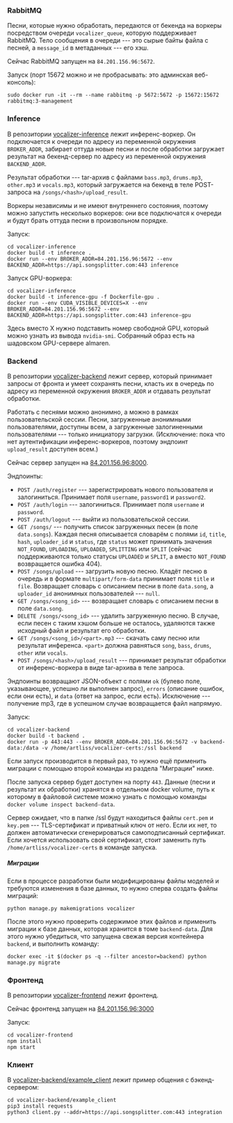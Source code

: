 ### RabbitMQ

Песни, которые нужно обработать, передаются от бекенда на воркеры посредством очереди `vocalizer_queue`, которую поддерживает RabbitMQ. Тело сообщения в очереди --- это сырые байты файла с песней, а `message_id` в метаданных --- его хэш.

Сейчас RabbitMQ запущен на `84.201.156.96:5672`.

Запуск (порт 15672 можно и не пробрасывать: это админская веб-консоль):

```
sudo docker run -it --rm --name rabbitmq -p 5672:5672 -p 15672:15672 rabbitmq:3-management
```

### Inference

В репозитории [vocalizer-inference](https://gitlab.com/hse-how-to-make-a-startup/projects/vocal-extractor-acapellizer/vocalizer-inference) лежит инференс-воркер. Он подключается к очереди по адресу из переменной окружения `BROKER_ADDR`, забирает оттуда новые песни и после обработки загружает результат на бекенд-сервер по адресу из переменной окружения `BACKEND_ADDR`.

Результат обработки --- tar-архив с файлами `bass.mp3`, `drums.mp3`, `other.mp3` и `vocals.mp3`, который загружается на бекенд в теле POST-запроса на `/songs/<hash>/upload_result`.

Воркеры независимы и не имеют внутреннего состояния, поэтому можно запустить несколько воркеров: они все подключатся к очереди и будут брать оттуда песни в произвольном порядке.

Запуск:

```
cd vocalizer-inference
docker build -t inference .
docker run --env BROKER_ADDR=84.201.156.96:5672 --env BACKEND_ADDR=https://api.songsplitter.com:443 inference
```

Запуск GPU-воркера:

```
cd vocalizer-inference
docker build -t inference-gpu -f Dockerfile-gpu .
docker run --env CUDA_VISIBLE_DEVICES=X --env BROKER_ADDR=84.201.156.96:5672 --env BACKEND_ADDR=https://api.songsplitter.com:443 inference-gpu
```

Здесь вместо X нужно подставить номер свободной GPU, который можно узнать из вывода `nvidia-smi`. Собранный образ есть на шадовском GPU-сервере almaren.

### Backend

В репозитории [vocalizer-backend](https://gitlab.com/hse-how-to-make-a-startup/projects/vocal-extractor-acapellizer/vocalizer-backend) лежит сервер, который принимает запросы от фронта и умеет сохранять песни, класть их в очередь по адресу из переменной окружения `BROKER_ADDR` и отдавать результат обработки.

Работать с песнями можно анонимно, а можно в рамках пользовательской сессии. Песни, загруженные анонимными пользователями, доступны всем, а загруженные залогиненными пользователями --- только инициатору загрузки. (Исключение: пока что нет аутентификации инференс-воркеров, поэтому эндпоинт `upload_result` доступен всем.)

Сейчас сервер запущен на [84.201.156.96:8000](http://84.201.156.96:8000/).

Эндпоинты:
* `POST /auth/register` --- зарегистрировать нового пользователя и залогиниться. Принимает поля `username`, `password1` и `password2`.
* `POST /auth/login` --- залогиниться. Принимает поля `username` и `password`.
* `POST /auth/logout` --- выйти из пользовательской сессии.
* `GET /songs/` --- получить список загруженных песен (в поле `data.songs`). Каждая песня описывается словарём с полями `id`, `title`, `hash`, `uploader_id` и `status`, где `status` может принимать значения `NOT_FOUND`, `UPLOADING`, `UPLOADED`, `SPLITTING` или `SPLIT` (сейчас поддерживаются только статусы `UPLOADED` и `SPLIT`, а вместо `NOT_FOUND` возвращается ошибка 404).
* `POST /songs/upload` --- загрузить новую песню. Кладёт песню в очередь и в формате `multipart/form-data` принимает поля `title` и `file`. Возвращает словарь с описанием песни в поле `data.song`, а `uploader_id` анонимных пользователей --- `null`.
* `GET /songs/<song_id>` --- возвращает словарь с описанием песни в поле `data.song`.
* `DELETE /songs/<song_id>` --- удалить загруженную песню. В случае, если песен с таким хэшом больше не осталось, удаляются также исходный файл и результат его обработки.
* `GET /songs/<song_id>/<part>.mp3` --- скачать саму песню или результат инференса. `<part>` должна равняться `song`, `bass`, `drums`, `other` или `vocals`.
* `POST /songs/<hash>/upload_result` --- принимает результат обработки от инференс-воркера в виде tar-архива в теле запроса.

Эндпоинты возвращают JSON-объект с полями `ok` (булево поле, указывающее, успешно ли выполнен запрос), `errors` (описание ошибок, если они есть), и `data` (ответ на запрос, если есть). Исключение --- получение mp3, где в успешном случае возвращается файл напрямую.

Запуск:

```
cd vocalizer-backend
docker build -t backend .
docker run -p 443:443 --env BROKER_ADDR=84.201.156.96:5672 -v backend-data:/data -v /home/artliss/vocalizer-certs:/ssl backend
```

Если запуск производится в первый раз, то нужно ещё применить миграции с помощью второй команды из раздела "Миграции" ниже.

После запуска сервер будет доступен на порту `443`. Данные (песни и результат их обработки) хранятся в отдельном docker volume, путь к которому в файловой системе можно узнать с помощью команды `docker volume inspect backend-data`.

Сервер ожидает, что в папке /ssl будут находиться файлы `cert.pem` и `key.pem` --- TLS-сертификат и приватный ключ от него. Если их нет, то должен автоматически сгенерироваться самоподписанный сертификат. Если хочется использовать свой сертификат, стоит заменить путь `/home/artliss/vocalizer-certs` в команде запуска.

##### Миграции

Если в процессе разработки были модифицированы файлы моделей и требуются изменения в базе данных, то нужно сперва создать файлы миграций:

```python manage.py makemigrations vocalizer```

После этого нужно проверить содержимое этих файлов и применить миграции к базе данных, которая хранится в томе `backend-data`. Для этого нужно убедиться, что запущена свежая версия контейнера `backend`, и выполнить команду:

```docker exec -it $(docker ps -q --filter ancestor=backend) python manage.py migrate```

### Фронтенд

В репозитории [vocalizer-frontend](https://gitlab.com/hse-how-to-make-a-startup/projects/vocal-extractor-acapellizer/vocalizer-frontend) лежит фронтенд.

Сейчас фронтенд запущен на [84.201.156.96:3000](http://84.201.156.96:3000/)

Запуск:

```
cd vocalizer-frontend
npm install
npm start
```

### Клиент

В [vocalizer-backend/example_client](https://gitlab.com/hse-how-to-make-a-startup/projects/vocal-extractor-acapellizer/vocalizer-backend/-/tree/master/example_client) лежит пример общения с бэкенд-сервером:

```
cd vocalizer-backend/example_client
pip3 install requests
python3 client.py --addr=https://api.songsplitter.com:443 integration
```
